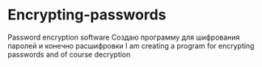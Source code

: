 # Encrypting-passwords
Password encryption software
Создаю программу для шифрования паролей и конечно расшифровки
I am creating a program for encrypting passwords and of course decryption
